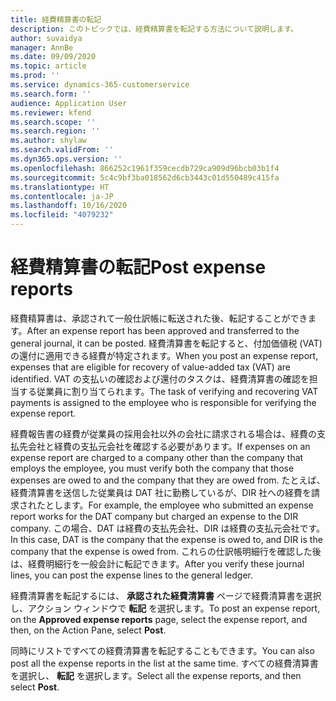 ```yaml
---
title: 経費精算書の転記
description: このトピックでは、経費精算書を転記する方法について説明します。
author: suvaidya
manager: AnnBe
ms.date: 09/09/2020
ms.topic: article
ms.prod: ''
ms.service: dynamics-365-customerservice
ms.search.form: ''
audience: Application User
ms.reviewer: kfend
ms.search.scope: ''
ms.search.region: ''
ms.author: shylaw
ms.search.validFrom: ''
ms.dyn365.ops.version: ''
ms.openlocfilehash: 866252c1961f359cecdb729ca909d96bcb03b1f4
ms.sourcegitcommit: 5c4c9bf3ba018562d6cb3443c01d550489c415fa
ms.translationtype: HT
ms.contentlocale: ja-JP
ms.lasthandoff: 10/16/2020
ms.locfileid: "4079232"
---
```

# <a name="post-expense-reports"></a><span data-ttu-id="7f804-103">経費精算書の転記</span><span class="sxs-lookup"><span data-stu-id="7f804-103">Post expense reports</span></span>

<span data-ttu-id="7f804-104">経費精算書は、承認されて一般仕訳帳に転送された後、転記することができます。</span><span class="sxs-lookup"><span data-stu-id="7f804-104">After an expense report has been approved and transferred to the general journal, it can be posted.</span></span> <span data-ttu-id="7f804-105">経費清算書を転記すると、付加価値税 (VAT) の還付に適用できる経費が特定されます。</span><span class="sxs-lookup"><span data-stu-id="7f804-105">When you post an expense report, expenses that are eligible for recovery of value-added tax (VAT) are identified.</span></span> <span data-ttu-id="7f804-106">VAT の支払いの確認および還付のタスクは、経費清算書の確認を担当する従業員に割り当てられます。</span><span class="sxs-lookup"><span data-stu-id="7f804-106">The task of verifying and recovering VAT payments is assigned to the employee who is responsible for verifying the expense report.</span></span>

<span data-ttu-id="7f804-107">経費報告書の経費が従業員の採用会社以外の会社に請求される場合は、経費の支払先会社と経費の支払元会社を確認する必要があります。</span><span class="sxs-lookup"><span data-stu-id="7f804-107">If expenses on an expense report are charged to a company other than the company that employs the employee, you must verify both the company that those expenses are owed to and the company that they are owed from.</span></span> <span data-ttu-id="7f804-108">たとえば、経費清算書を送信した従業員は DAT 社に勤務しているが、DIR 社への経費を請求されたとします。</span><span class="sxs-lookup"><span data-stu-id="7f804-108">For example, the employee who submitted an expense report works for the DAT company but charged an expense to the DIR company.</span></span> <span data-ttu-id="7f804-109">この場合、DAT は経費の支払先会社、DIR は経費の支払元会社です。</span><span class="sxs-lookup"><span data-stu-id="7f804-109">In this case, DAT is the company that the expense is owed to, and DIR is the company that the expense is owed from.</span></span> <span data-ttu-id="7f804-110">これらの仕訳帳明細行を確認した後は、経費明細行を一般会計に転記できます。</span><span class="sxs-lookup"><span data-stu-id="7f804-110">After you verify these journal lines, you can post the expense lines to the general ledger.</span></span>

<span data-ttu-id="7f804-111">経費清算書を転記するには、 **承認された経費清算書** ページで経費清算書を選択し、アクション ウィンドウで **転記** を選択します。</span><span class="sxs-lookup"><span data-stu-id="7f804-111">To post an expense report, on the **Approved expense reports** page, select the expense report, and then, on the Action Pane, select **Post**.</span></span>

<span data-ttu-id="7f804-112">同時にリストですべての経費清算書を転記することもできます。</span><span class="sxs-lookup"><span data-stu-id="7f804-112">You can also post all the expense reports in the list at the same time.</span></span> <span data-ttu-id="7f804-113">すべての経費清算書を選択し、 **転記** を選択します。</span><span class="sxs-lookup"><span data-stu-id="7f804-113">Select all the expense reports, and then select **Post**.</span></span>
